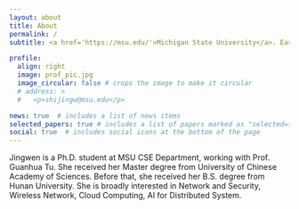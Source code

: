 ```yaml
---
layout: about
title: About
permalink: /
subtitle: <a href='https://msu.edu/'>Michigan State University</a>. East Lansing, MI 48824.

profile:
  align: right
  image: prof_pic.jpg
  image_circular: false # crops the image to make it circular
  # address: >
  #   <p>shijingw@msu.edu</p>

news: true  # includes a list of news items
selected_papers: true # includes a list of papers marked as "selected={true}"
social: true  # includes social icons at the bottom of the page
---
```


Jingwen is a Ph.D. student at MSU CSE Department, working with Prof. Guanhua Tu. She received her Master degree from University of Chinese Academy of Sciences. Before that, she received her B.S. degree from Hunan University. She is broadly interested in Network and Security, Wireless Network, Cloud Computing, AI for Distributed System.
